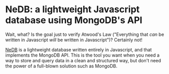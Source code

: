 # NeDB: a lightweight Javascript database using MongoDB's API

Wait, what? Is the goal just to verify Atwood's Law ("Everything that _can_ be written in Javascript _will_ be written in Javascript")? Certainly not!


<a href="https://github.com/louischatriot/nedb">NeDB</a> is a lightweight database written entirely in Javascript, and that implements the MongoDB API. This is the tool you want when you need a way to store and query data in a clean and structured way, but don't need the power of a full-blown solution such as MongoDB.
